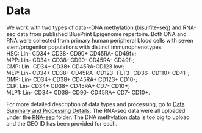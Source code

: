 # Data

We work with two types of data--DNA methylation (bisulfite-seq) and RNA-seq data from published BluePrint Epigenome repertoire. Both DNA and RNA were collected from primary human peripheral blood cells with seven stem/progenitor populations with distinct immunophenotypes:  
HSC: Lin- CD34+ CD38- CD90+ CD45RA- CD49f+;  
MPP: Lin- CD34+ CD38- CD90- CD45RA- CD49f-;  
CMP: Lin- CD34+ CD38+ CD45RA-CD123 low;  
MEP: Lin- CD34+ CD38+ CD45RA- CD123- FLT3- CD36- CD110+ CD41-;  
GMP: Lin- CD34+ CD38+ CD45RA+ CD123+ CD10-;  
CLP: Lin- CD34+ CD38+ CD45RA+ CD7- CD10+;  
MLP1: Lin- CD34+ CD38- CD90- CD45RA+ CD7- CD10+.

For more detailed description of data types and processing, go to [Data Summary and Processing Details](https://github.com/STAT540-UBC/team_Bloodies/blob/master/Data/Data_Summary_and_Processing_Details.md). 
The RNA-seq data were all uploaded under the [RNA-seq](https://github.com/STAT540-UBC/team_Bloodies/tree/master/Data/RNA-seq) folder. 
The DNA methylation data is too big to upload and the GEO ID has been provided for each.
